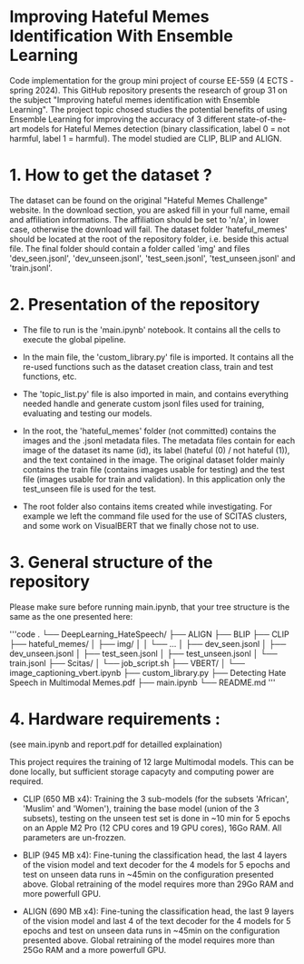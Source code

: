 # Improving Hateful Memes Identification With Ensemble Learning

Code implementation for the group mini project of course EE-559 (4 ECTS - spring 2024).
This GitHub repository presents the research of group 31 on the subject "Improving hateful memes identification with Ensemble Learning". The project topic chosed studies the potential benefits of using Ensemble Learning for improving the accuracy of 3 different state-of-the-art models for Hateful Memes detection (binary classification, label 0 = not harmful, label 1 = harmful). The model studied are CLIP, BLIP and ALIGN.


# 1. How to get the dataset ?
The dataset can be found on the original "Hateful Memes Challenge" website. In the download section, you are asked fill in your full name, email and affiliation informations.
The affiliation should be set to 'n/a', in lower case, otherwise the download will fail.
The dataset folder 'hateful_memes' should be located at the root of the repository folder, i.e. beside this actual file.
The final folder should contain a folder called 'img' and files 'dev_seen.jsonl', 'dev_unseen.jsonl', 'test_seen.jsonl', 'test_unseen.jsonl' and 'train.jsonl'.

# 2. Presentation of the repository
- The file to run is the 'main.ipynb' notebook. It contains all the cells to execute the global pipeline.
- In the main file, the 'custom_library.py' file is imported. It contains all the re-used functions such as the dataset creation class, train and test functions, etc.
- The 'topic_list.py' file is also imported in main, and contains everything needed handle and generate custom jsonl files used for training, evaluating and testing our models.
- In the root, the 'hateful_memes' folder (not committed) contains the images and the .jsonl metadata files. The metadata files contain for each image of the dataset its name (id), its label (hateful (0) / not hateful (1)), and the text contained in the image. The original dataset folder mainly contains the train file (contains images usable for testing) and the test file (images usable for train and validation). In this application only the test_unseen file is used for the test.

- The root folder also contains items created while investigating. For example we left the command file used for the use of SCITAS clusters, and some work on VisualBERT that we finally chose not to use.

# 3. General structure of the repository

Please make sure before running main.ipynb, that your tree structure is the same as the one presented here:

'''code
.
└── DeepLearning_HateSpeech/
    ├── ALIGN
    ├── BLIP
    ├── CLIP
    ├── hateful_memes/
    │   ├── img/
    │   │   └── ...
    │   ├── dev_seen.jsonl
    │   ├── dev_unseen.jsonl
    │   ├── test_seen.jsonl
    │   ├── test_unseen.jsonl
    │   └── train.jsonl
    ├── Scitas/
    │   └── job_script.sh
    ├── VBERT/
    │   └── image_captioning_vbert.ipynb
    ├── custom_library.py
    ├── Detecting Hate Speech in Multimodal Memes.pdf
    ├── main.ipynb
    └── README.md
'''

# 4. Hardware requirements :

(see main.ipynb and report.pdf for detailled explaination)

This project requires the training of 12 large Multimodal models. This can be done locally, but sufficient storage capacyty and computing power are required.

- CLIP (650 MB x4):  Training the 3 sub-models (for the subsets 'African', 'Muslim' and 'Women'), training the base model (union of the 3 subsets), testing on the unseen test set is done in ~10 min for 5 epochs on an Apple M2 Pro (12 CPU cores and 19 GPU cores), 16Go RAM. All parameters are un-frozzen.

- BLIP  (945 MB x4):  Fine-tuning the classification head, the last 4 layers of the vision model and text decoder for the 4 models for 5 epochs and test on unseen data runs in ~45min on the configuration presented above. Global retraining of the model requires more than 29Go RAM and more powerfull GPU.

- ALIGN (690 MB x4):  Fine-tuning the classification head, the last 9 layers of the vision model and last 4 of the text decoder for the 4 models for 5 epochs and test on unseen data runs in ~45min on the configuration presented above. Global retraining of the model requires more than 25Go RAM and a more powerfull GPU.